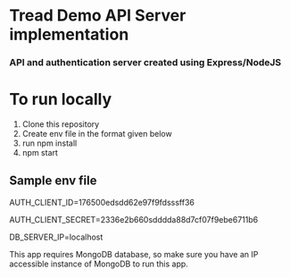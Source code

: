 # Tread Demo API Server implementation 

###  API and authentication server created using Express/NodeJS

# To run locally
1. Clone this repository
2. Create env file in the format given below
3. run npm install
4. npm start

## Sample env file
AUTH_CLIENT_ID=176500edsdd62e97f9fdsssff36

AUTH_CLIENT_SECRET=2336e2b660sdddda88d7cf07f9ebe6711b6

DB_SERVER_IP=localhost

This app requires MongoDB database, so make sure you have an IP accessible instance of MongoDB to run this app.
